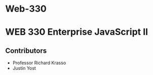 # Web-330
# WEB 330 Enterprise JavaScript II
## Contributors
<ul>
  <li>Professor Richard Krasso</li>
  <li>Justin Yost</li>
</ul>
